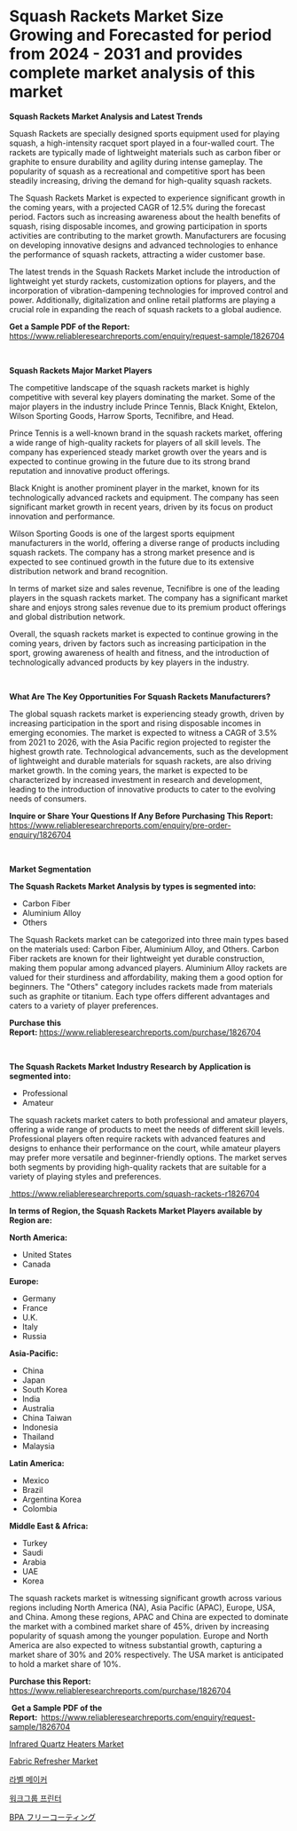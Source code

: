 <p><h1>Squash Rackets Market Size Growing and Forecasted for period from 2024 - 2031 and provides complete market analysis of this market</h1></p><p><strong>Squash Rackets Market Analysis and Latest Trends</strong></p>
<p><p>Squash Rackets are specially designed sports equipment used for playing squash, a high-intensity racquet sport played in a four-walled court. The rackets are typically made of lightweight materials such as carbon fiber or graphite to ensure durability and agility during intense gameplay. The popularity of squash as a recreational and competitive sport has been steadily increasing, driving the demand for high-quality squash rackets.</p><p>The Squash Rackets Market is expected to experience significant growth in the coming years, with a projected CAGR of 12.5% during the forecast period. Factors such as increasing awareness about the health benefits of squash, rising disposable incomes, and growing participation in sports activities are contributing to the market growth. Manufacturers are focusing on developing innovative designs and advanced technologies to enhance the performance of squash rackets, attracting a wider customer base.</p><p>The latest trends in the Squash Rackets Market include the introduction of lightweight yet sturdy rackets, customization options for players, and the incorporation of vibration-dampening technologies for improved control and power. Additionally, digitalization and online retail platforms are playing a crucial role in expanding the reach of squash rackets to a global audience.</p></p>
<p><strong>Get a Sample PDF of the Report:&nbsp;</strong> <a href="https://www.reliableresearchreports.com/enquiry/request-sample/1826704">https://www.reliableresearchreports.com/enquiry/request-sample/1826704</a></p>
<p>&nbsp;</p>
<p><strong>Squash Rackets Major Market Players</strong></p>
<p><p>The competitive landscape of the squash rackets market is highly competitive with several key players dominating the market. Some of the major players in the industry include Prince Tennis, Black Knight, Ektelon, Wilson Sporting Goods, Harrow Sports, Tecnifibre, and Head.</p><p>Prince Tennis is a well-known brand in the squash rackets market, offering a wide range of high-quality rackets for players of all skill levels. The company has experienced steady market growth over the years and is expected to continue growing in the future due to its strong brand reputation and innovative product offerings.</p><p>Black Knight is another prominent player in the market, known for its technologically advanced rackets and equipment. The company has seen significant market growth in recent years, driven by its focus on product innovation and performance.</p><p>Wilson Sporting Goods is one of the largest sports equipment manufacturers in the world, offering a diverse range of products including squash rackets. The company has a strong market presence and is expected to see continued growth in the future due to its extensive distribution network and brand recognition.</p><p>In terms of market size and sales revenue, Tecnifibre is one of the leading players in the squash rackets market. The company has a significant market share and enjoys strong sales revenue due to its premium product offerings and global distribution network.</p><p>Overall, the squash rackets market is expected to continue growing in the coming years, driven by factors such as increasing participation in the sport, growing awareness of health and fitness, and the introduction of technologically advanced products by key players in the industry.</p></p>
<p>&nbsp;</p>
<p><strong>What Are The Key Opportunities For Squash Rackets Manufacturers?</strong></p>
<p><p>The global squash rackets market is experiencing steady growth, driven by increasing participation in the sport and rising disposable incomes in emerging economies. The market is expected to witness a CAGR of 3.5% from 2021 to 2026, with the Asia Pacific region projected to register the highest growth rate. Technological advancements, such as the development of lightweight and durable materials for squash rackets, are also driving market growth. In the coming years, the market is expected to be characterized by increased investment in research and development, leading to the introduction of innovative products to cater to the evolving needs of consumers.</p></p>
<p><strong>Inquire or Share Your Questions If Any Before Purchasing This Report:</strong> <a href="https://www.reliableresearchreports.com/enquiry/pre-order-enquiry/1826704">https://www.reliableresearchreports.com/enquiry/pre-order-enquiry/1826704</a></p>
<p>&nbsp;</p>
<p><strong>Market Segmentation</strong></p>
<p><strong>The Squash Rackets Market Analysis by types is segmented into:</strong></p>
<p><ul><li>Carbon Fiber</li><li>Aluminium Alloy</li><li>Others</li></ul></p>
<p><p>The Squash Rackets market can be categorized into three main types based on the materials used: Carbon Fiber, Aluminium Alloy, and Others. Carbon Fiber rackets are known for their lightweight yet durable construction, making them popular among advanced players. Aluminium Alloy rackets are valued for their sturdiness and affordability, making them a good option for beginners. The "Others" category includes rackets made from materials such as graphite or titanium. Each type offers different advantages and caters to a variety of player preferences.</p></p>
<p><strong>Purchase this Report:&nbsp;</strong><a href="https://www.reliableresearchreports.com/purchase/1826704">https://www.reliableresearchreports.com/purchase/1826704</a></p>
<p>&nbsp;</p>
<p><strong>The Squash Rackets Market Industry Research by Application is segmented into:</strong></p>
<p><ul><li>Professional</li><li>Amateur</li></ul></p>
<p><p>The squash rackets market caters to both professional and amateur players, offering a wide range of products to meet the needs of different skill levels. Professional players often require rackets with advanced features and designs to enhance their performance on the court, while amateur players may prefer more versatile and beginner-friendly options. The market serves both segments by providing high-quality rackets that are suitable for a variety of playing styles and preferences.</p></p>
<p><a href="https://www.reliableresearchreports.com/squash-rackets-r1826704">&nbsp;https://www.reliableresearchreports.com/squash-rackets-r1826704</a></p>
<p><strong>In terms of Region, the Squash Rackets Market Players available by Region are:</strong></p>
<p>
    <p> <strong> North America: </strong>
        <ul>
            <li>United States</li>
            <li>Canada</li>
        </ul>
        </p> 
    <p> <strong> Europe: </strong>
        <ul>
            <li>Germany</li>
            <li>France</li>
            <li>U.K.</li>
            <li>Italy</li>
            <li>Russia</li>
        </ul>
        </p> 
    <p> <strong> Asia-Pacific: </strong>
        <ul>
            <li>China</li>
            <li>Japan</li>
            <li>South Korea</li>
            <li>India</li>
            <li>Australia</li>
            <li>China Taiwan</li>
            <li>Indonesia</li>
            <li>Thailand</li>
            <li>Malaysia</li>
        </ul>
        </p> 
    <p> <strong> Latin America: </strong>
        <ul>
            <li>Mexico</li>
            <li>Brazil</li>
            <li>Argentina Korea</li>
            <li>Colombia</li>
        </ul>
        </p> 
    <p> <strong> Middle East & Africa: </strong>
        <ul>
            <li>Turkey</li>
            <li>Saudi</li>
            <li>Arabia</li>
            <li>UAE</li>
            <li>Korea</li>
        </ul>
    </p>
    </p>
<p><p>The squash rackets market is witnessing significant growth across various regions including North America (NA), Asia Pacific (APAC), Europe, USA, and China. Among these regions, APAC and China are expected to dominate the market with a combined market share of 45%, driven by increasing popularity of squash among the younger population. Europe and North America are also expected to witness substantial growth, capturing a market share of 30% and 20% respectively. The USA market is anticipated to hold a market share of 10%.</p></p>
<p><strong>Purchase this Report: </strong><a href="https://www.reliableresearchreports.com/purchase/1826704">https://www.reliableresearchreports.com/purchase/1826704</a></p>
<p>&nbsp;<strong>Get a Sample PDF of the Report:&nbsp;&nbsp;</strong><a href="https://www.reliableresearchreports.com/enquiry/request-sample/1826704">https://www.reliableresearchreports.com/enquiry/request-sample/1826704</a></p>
<p><strong></strong></p>
<p><p><a href="https://github.com/mancsybtousav/Market-Research-Report-List-3/blob/main/infrared-quartz-heaters-market.md">Infrared Quartz Heaters Market</a></p><p><a href="https://github.com/maudAbbott7/Market-Research-Report-List-1/blob/main/fabric-refresher-market.md">Fabric Refresher Market</a></p><p><a href="https://github.com/DavidRobb19/Market-Research-Report-List-1/blob/main/6926062149160.md">라벨 메이커</a></p><p><a href="https://github.com/shade463/Market-Research-Report-List-1/blob/main/9117197149159.md">워크그룹 프린터</a></p><p><a href="https://github.com/DayanaRunolfsdottir/Market-Research-Report-List-1/blob/main/8042218141304.md">BPA フリーコーティング</a></p></p>